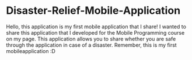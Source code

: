 # Disaster-Relief-Mobile-Application
Hello, this application is my first mobile application that I share! I wanted to share this application that I developed for the Mobile Programming course on my page. This application allows you to share whether you are safe through the application in case of a disaster. Remember, this is my first mobileapplication :D
